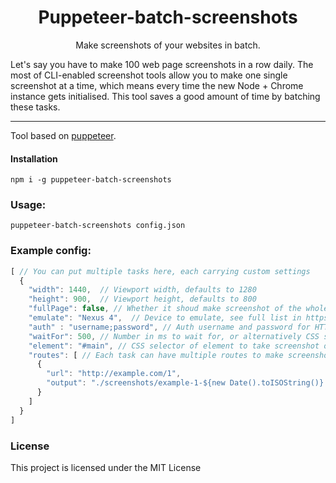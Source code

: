 <h1 align="center">Puppeteer-batch-screenshots</h1>

<p align="center">Make screenshots of your websites in batch.</p>

<p>Let's say you have to make 100 web page screenshots in a row daily. The most of CLI-enabled screenshot tools allow you to make one single screenshot at a time, which means every time the new Node + Chrome instance gets initialised. This tool saves a good amount of time by batching these tasks.</p>

<hr/>

<p>Tool based on <a href="https://github.com/GoogleChrome/puppeteer">puppeteer</a>.</p>

<h4>Installation</h4>

```shell
npm i -g puppeteer-batch-screenshots
```
<h3>Usage:</h3>

```shell
puppeteer-batch-screenshots config.json
```

<h3>Example config: </h3>

```js
[ // You can put multiple tasks here, each carrying custom settings
  {
    "width": 1440,  // Viewport width, defaults to 1280
    "height": 900,  // Viewport height, defaults to 800
    "fullPage": false, // Whether it shoud make screenshot of the whole page content
    "emulate": "Nexus 4",  // Device to emulate, see full list in https://github.com/GoogleChrome/puppeteer/blob/master/lib/DeviceDescriptors.js
    "auth" : "username;password", // Auth username and password for HTTP basic auth
    "waitFor": 500, // Number in ms to wait for, or alternatively CSS selector (e.g. ".footer") to wait to appear
    "element": "#main", // CSS selector of element to take screenshot of
    "routes": [ // Each task can have multiple routes to make screenshots of
      {
        "url": "http://example.com/1",
        "output": "./screenshots/example-1-${new Date().toISOString()}.png" // Output field is being evaluated to enable template literals w/js code. Supported file extensions: PNG, JPEG/JPG and PDF
      }
    ]
  }
]
```

<h3>License</h3>

This project is licensed under the MIT License

